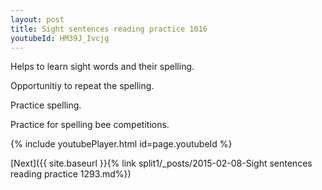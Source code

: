 ```yaml
---
layout: post
title: Sight sentences reading practice 1016
youtubeId: HM39J_Ivcjg
---
```

 
 
Helps to learn sight words and their spelling.

Opportunitiy to repeat the spelling. 

Practice spelling. 
 
Practice for spelling bee competitions. 
 
{% include youtubePlayer.html id=page.youtubeId %}
 
 

[Next]({{ site.baseurl }}{% link  split1/_posts/2015-02-08-Sight sentences reading practice 1293.md%})
 
